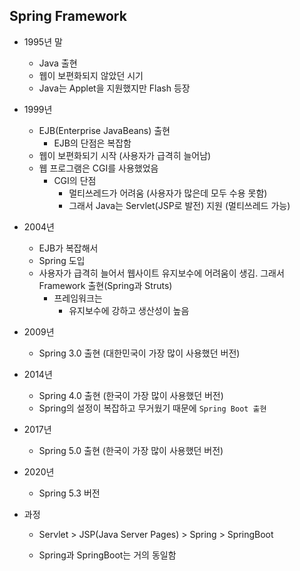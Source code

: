 ## Spring Framework

* 1995년 말

  * Java 출현
  * 웹이 보편화되지 않았던 시기
  * Java는 Applet을 지원했지만 Flash 등장

* 1999년

  * EJB(Enterprise JavaBeans) 출현
    * EJB의 단점은 복잡함
  * 웹이 보편화되기 시작 (사용자가 급격히 늘어남)
  * 웹 프로그램은 CGI를 사용했었음
    * CGI의 단점
      * 멀티쓰레드가 어려움 (사용자가 많은데 모두 수용 못함)
      * 그래서 Java는 Servlet(JSP로 발전) 지원 (멀티쓰레드 가능)

* 2004년

  * EJB가 복잡해서
  * Spring 도입
  * 사용자가 급격히 늘어서 웹사이트 유지보수에 어려움이 생김. 그래서 Framework 출현(Spring과 Struts)
    * 프레임워크는 
      * 유지보수에 강하고 생산성이 높음

* 2009년

  * Spring 3.0 출현 (대한민국이 가장 많이 사용했던 버전)

* 2014년

  * Spring 4.0 출현 (한국이 가장 많이 사용했던 버전)
  * Spring의 설정이 복잡하고 무거웠기 때문에 `Spring Boot 출현`

* 2017년

  * Spring 5.0 출현 (한국이 가장 많이 사용했던 버전)

* 2020년

  * Spring 5.3 버전

* 과정

  * Servlet > JSP(Java Server Pages) > Spring > SpringBoot

  * Spring과 SpringBoot는 거의 동일함

    